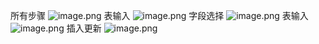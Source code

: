 
所有步骤
![image.png](https://cdn.nlark.com/yuque/0/2023/png/25566838/1682670575621-b9170b93-95fa-470b-9938-1c760e5dfa66.png#averageHue=%23fdfdfd&clientId=udb90a9ce-902d-4&from=paste&height=331&id=u3b4d1397&originHeight=496&originWidth=1535&originalType=binary&ratio=1.5&rotation=0&showTitle=false&size=27512&status=done&style=none&taskId=u56d64f91-309f-460c-af03-8a6064176ee&title=&width=1023.3333333333334)
表输入
![image.png](https://cdn.nlark.com/yuque/0/2023/png/25566838/1682670600185-cdc79a6c-b402-4894-b04b-f4d157bd741c.png#averageHue=%23fbfbfb&clientId=udb90a9ce-902d-4&from=paste&height=680&id=ubbd14c8a&originHeight=1020&originWidth=1920&originalType=binary&ratio=1.5&rotation=0&showTitle=false&size=76529&status=done&style=none&taskId=u0ff78554-6d07-4103-a19c-09ce33ed5b4&title=&width=1280)
字段选择
![image.png](https://cdn.nlark.com/yuque/0/2023/png/25566838/1682670627602-751b25e5-21a4-4e2b-aeb2-758f232dee13.png#averageHue=%23faf9f9&clientId=udb90a9ce-902d-4&from=paste&height=518&id=u65759f8f&originHeight=777&originWidth=1920&originalType=binary&ratio=1.5&rotation=0&showTitle=false&size=84078&status=done&style=none&taskId=ufa6e4cba-a899-4090-8ea3-43f443b02b9&title=&width=1280)
表输入
![image.png](https://cdn.nlark.com/yuque/0/2023/png/25566838/1682670676196-055bf79a-169b-4a06-84bb-f89d8a07af1e.png#averageHue=%23fbfbfa&clientId=udb90a9ce-902d-4&from=paste&height=680&id=u46f3216e&originHeight=1020&originWidth=1920&originalType=binary&ratio=1.5&rotation=0&showTitle=false&size=80415&status=done&style=none&taskId=u233d73ac-afe6-485d-9d1f-ebd14dba72d&title=&width=1280)
插入更新
![image.png](https://cdn.nlark.com/yuque/0/2023/png/25566838/1682670696658-49062104-b277-47db-8cd8-697b3b53d823.png#averageHue=%23f9f9f8&clientId=udb90a9ce-902d-4&from=paste&height=680&id=uf10b9734&originHeight=1020&originWidth=935&originalType=binary&ratio=1.5&rotation=0&showTitle=false&size=69277&status=done&style=none&taskId=ufb614d81-75c3-41d1-a10b-efe65772170&title=&width=623.3333333333334)
